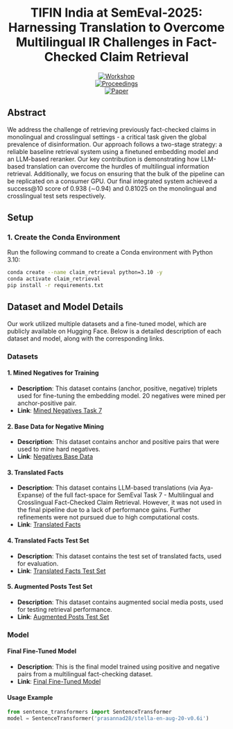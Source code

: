 <div align="center">

# TIFIN India at SemEval-2025: Harnessing Translation to Overcome Multilingual IR Challenges in Fact-Checked Claim Retrieval

[![Workshop](https://img.shields.io/badge/SemEval-2025-blue)](https://semeval.github.io/)  
[![Proceedings](https://img.shields.io/badge/ACL%20Anthology-SemEval%202025-green)](https://www.aclweb.org/anthology/venues/semeval/)  
[![Paper](https://img.shields.io/badge/Paper-PDF-red)](https://drive.google.com/file/d/1Mcpbwi7p5RitKrKV4qZhlucavENHSuRf/view?usp=sharing)

</div>

## Abstract
We address the challenge of retrieving previously fact-checked claims in monolingual and crosslingual settings - a critical task given the global prevalence of disinformation. Our approach follows a two-stage strategy: a reliable baseline retrieval system using a finetuned embedding model and an LLM-based reranker. Our key contribution is demonstrating how LLM-based translation can overcome the hurdles of multilingual information retrieval. Additionally, we focus on ensuring that the bulk of the pipeline can be replicated on a consumer GPU. Our final integrated system achieved a success@10 score of 0.938 (∼0.94) and 0.81025 on the monolingual and crosslingual test sets respectively.

## Setup

### 1. Create the Conda Environment

Run the following command to create a Conda environment with Python 3.10:

```bash
conda create --name claim_retrieval python=3.10 -y
conda activate claim_retrieval
pip install -r requirements.txt
```

## Dataset and Model Details

Our work utilized multiple datasets and a fine-tuned model, which are publicly available on Hugging Face. Below is a detailed description of each dataset and model, along with the corresponding links.

### Datasets

#### 1. Mined Negatives for Training
- **Description**: This dataset contains (anchor, positive, negative) triplets used for fine-tuning the embedding model. 20 negatives were mined per anchor-positive pair.
- **Link**: [Mined Negatives Task 7](https://huggingface.co/datasets/prasannad28/mined_negatives_task7)

#### 2. Base Data for Negative Mining
- **Description**: This dataset contains anchor and positive pairs that were used to mine hard negatives.
- **Link**: [Negatives Base Data](https://huggingface.co/datasets/prasannad28/negatives_base_data)

#### 3. Translated Facts
- **Description**: This dataset contains LLM-based translations (via Aya-Expanse) of the full fact-space for SemEval Task 7 - Multilingual and Crosslingual Fact-Checked Claim Retrieval. However, it was not used in the final pipeline due to a lack of performance gains. Further refinements were not pursued due to high computational costs.
- **Link**: [Translated Facts](https://huggingface.co/datasets/prasannad28/translated_facts)

#### 4. Translated Facts Test Set
- **Description**: This dataset contains the test set of translated facts, used for evaluation.
- **Link**: [Translated Facts Test Set](https://huggingface.co/datasets/prasannad28/translated_facts_test_set)

#### 5. Augmented Posts Test Set
- **Description**: This dataset contains augmented social media posts, used for testing retrieval performance.
- **Link**: [Augmented Posts Test Set](https://huggingface.co/datasets/prasannad28/augmented_posts_test_set)

### Model

#### Final Fine-Tuned Model
- **Description**: This is the final model trained using positive and negative pairs from a multilingual fact-checking dataset.
- **Link**: [Final Fine-Tuned Model](https://huggingface.co/prasannad28/stella-en-ft-v1.0)

#### Usage Example
```python
from sentence_transformers import SentenceTransformer
model = SentenceTransformer('prasannad28/stella-en-aug-20-v0.6i')
```

